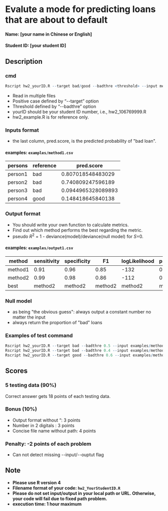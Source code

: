 # Evalute a mode for predicting loans that are about to default

#### Name: [your name in Chinese or English]
#### Student ID: [your student ID]

## Description

### cmd
```R
Rscript hw2_yourID.R --target bad/good --badthre <threshold> --input meth1 meth2 ... methx --output result.csv

```

* Read in multiple files
* Positive case defined by “--target” option
* Threshold defined by “--badthre” option
* yourID should be your student ID number, i.e., hw2_106769999.R
* hw2_example.R is for reference only.

### Inputs format
* the last column, pred.score, is the predicted probability of "bad loan".

#### examples: `examples/method1.csv`

|persons|reference|pred.score|
|-------|---------|----------|
|person1|bad      |0.807018548483029|
|person2|bad      |0.740809247596189|
|person3|bad      |0.0944965328089893|
|person4|good     |0.148418645840138|

### Output format
* You should write your own function to calculate metrics.
* Find out which method performs the best regarding the metric. 
* pseudo *R*<sup>2</sup> = 1 - deviance(model)/deviance(null model) for *S*=0.

#### examples: `examples/output1.csv`

|method |sensitivity|specificity|F1     |logLikelihood|pseudoR2|
|-------|-----------|-----------|-------|-------------|--------|
|method1|0.91       |0.96       |0.85   |-132         |0.79    |
|method2|0.99       |0.98       |0.86   |-112         |0.70    |
|best   |method2    |method2    |method2|method2      |method1 |


### Null model
* as being "the obvious guess": always output a constant number no matter the input
* always return the proportion of "bad" loans

### Examples of test command

```R
Rscript hw2_yourID.R --target bad --badthre 0.5 --input examples/method1.csv examples/method2.csv --output examples/output1.csv
Rscript hw2_yourID.R --target bad --badthre 0.4 --input examples/method1.csv examples/method3.csv examples/method5.csv --output examples/output2.csv
Rscript hw2_yourID.R --target good --badthre 0.6 --input examples/method2.csv examples/method4.csv examples/method6.csv --output examples/output3.csv
```

## Scores

### 5 testing data (90%)

Correct answer gets 18 points of each testing data.

### Bonus (10%)

- Output format without “: 3 points
- Number in 2 digitals : 3 points
- Concise file name without path: 4 points

### Penalty: -2 points of each problem
- Can not detect missing --input/--ouptut flag

## Note
- **Please use R version 4**
- **Filename format of your code: `hw2_YourStudentID.R`**
- **Please do not set input/output in your local path or URL. Otherwise, your code will fail due to fixed path problem.** 
- **execution time: 1 hour maximum**
